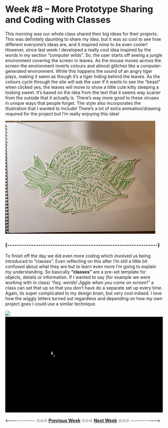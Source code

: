 # Week #8 – More Prototype Sharing and Coding with Classes 

This morning was our whole class shared their big ideas for their projects. This was definitely daunting to share my idea, but it was so cool to see how different everyone’s ideas are, and it inspired mine to be even cooler! However, since last week I developed a really cool idea inspired by the words in my section “computer wilds”. So, the user starts off seeing a jungle environment covering the screen in leaves. As the mouse moves across the screen the environment inverts colours and almost glitches like a computer-generated environment. While this happens the sound of an angry tiger plays, making it seem as though it’s a tiger hiding behind the leaves. As the colours cycle through the site will ask the user if it wants to see the “beast” when clicked yes, the leaves will move to show a little cute kitty sleeping a looking sweet. It’s based on the idea from the text that it seems way scarier from the outside that it actually is. There’s way more good to these viruses in unique ways that people forget. The style also incorporates the illustration that I wanted to include! There’s a lot of extra animation/drawing required for the project but I’m really enjoying this idea!

<img src="jungle web idea.GIF">

### (---------------------------------------------------------------) ###

To finish off the day we did even more coding which involved us being introduced to “classes”. Even reflecting on this after I’m still a little bit confused about what they are but to learn even more I’m going to explain my understanding. So basically **“classes”** are a pre-set template for objects, details or information. If I wanted to say (for example we were working with in class) *“hey, words! Jiggle when you come on screen!”* a class can set that up so that you don’t have do a separate set up every time. Again, its super complicated to my design brain, but very cool indeed. I love how the wiggly letters turned out regardless and depending on how my own project goes I could use a similar technique. 

<img src="sup pewdiepie.gif">
<img src="letters wiggle.gif">


<------------ ✩✩✩ [**Previous Week**](https://astlcreations.github.io/codewords-codes-words/SKO/Major%20Project/Week%2007/) ✩✩✩ [**Next Week**](https://astlcreations.github.io/codewords-codes-words/SKO/Major%20Project/Week%2009/) ✩✩✩ ------------>


